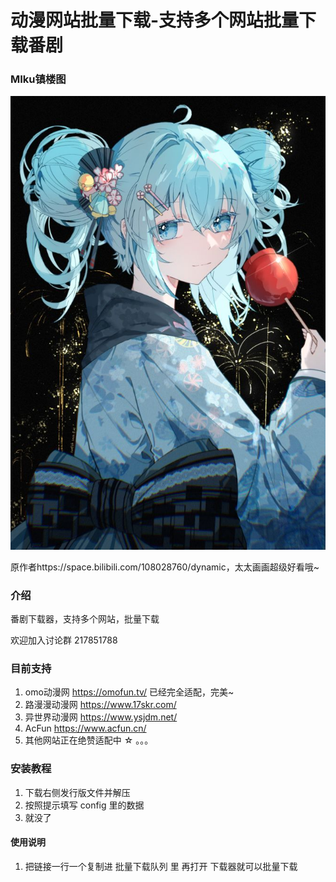# 动漫网站批量下载-支持多个网站批量下载番剧

### MIku镇楼图

![535891FD6F12C4FAE13C1CDC50286B65](README.assets/535891FD6F12C4FAE13C1CDC50286B65-16618720393711.jpg)

原作者https://space.bilibili.com/108028760/dynamic，太太画画超级好看哦~

### 介绍

番剧下载器，支持多个网站，批量下载

欢迎加入讨论群 217851788

### 目前支持

1. omo动漫网 https://omofun.tv/  已经完全适配，完美~
2. 路漫漫动漫网 https://www.17skr.com/
3. 异世界动漫网 https://www.ysjdm.net/ 
4. AcFun https://www.acfun.cn/
5. 其他网站正在绝赞适配中 ☆ 。。。

### 安装教程

1.  下载右侧发行版文件并解压
2.  按照提示填写 config 里的数据
3.  就没了

#### 使用说明

1.  把链接一行一个复制进 批量下载队列 里 再打开 下载器就可以批量下载
